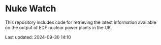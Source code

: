 # Nuke Watch

This repository includes code for retrieving the latest information available on the output of EDF nuclear power plants in the UK.

Last updated: 2024-09-30 14:10